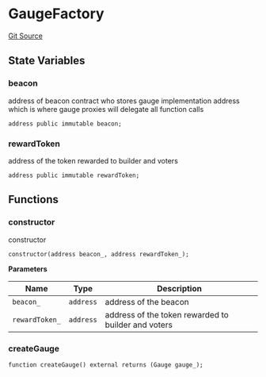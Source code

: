 # GaugeFactory

[Git Source](https://github.com/rsksmart/builder-incentives-sc/blob/1055faa4ca92d30ddb8e7825f3f21882bdff7522/src/gauge/GaugeFactory.sol)

## State Variables

### beacon

address of beacon contract who stores gauge implementation address which is where gauge proxies will delegate all
function calls

```solidity
address public immutable beacon;
```

### rewardToken

address of the token rewarded to builder and voters

```solidity
address public immutable rewardToken;
```

## Functions

### constructor

constructor

```solidity
constructor(address beacon_, address rewardToken_);
```

**Parameters**

| Name           | Type      | Description                                         |
| -------------- | --------- | --------------------------------------------------- |
| `beacon_`      | `address` | address of the beacon                               |
| `rewardToken_` | `address` | address of the token rewarded to builder and voters |

### createGauge

```solidity
function createGauge() external returns (Gauge gauge_);
```
